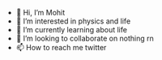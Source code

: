- 👋 Hi, I’m Mohit
- 👀 I’m interested in physics and life
- 🌱 I’m currently learning about life 
- 💞️ I’m looking to collaborate on nothing rn
- 📫 How to reach me twitter

<!---
hukummohit0/hukummohit0 is a ✨ special ✨ repository because its `README.md` (this file) appears on your GitHub profile.
You can click the Preview link to take a look at your changes.
--->
